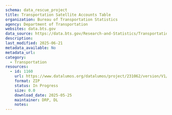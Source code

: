 ```yaml
---
schema: data_rescue_project 
title: Transportation Satellite Accounts Table
organization: Bureau of Transportation Statistics
agency: Department of Transportation
websites: data.bts.gov
data_source: https://data.bts.gov/Research-and-Statistics/Transportation-Satellite-Accounts-Table/5yqg-88j3/about_data
description: 
last_modified: 2025-06-21
metadata_available: No
metadata_url: 
category:
  - Transportation 
resources:
  - id: 1160
    url: https://www.datalumos.org/datalumos/project/231062/version/V1/view
    format: ZIP
    status: In Progress
    size: 0.0
    download_date: 2025-05-25
    maintainer: DRP, DL
    notes: 
---
```

